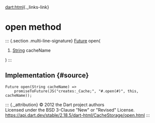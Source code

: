 [dart:html](../../dart-html/dart-html-library){._links-link}

open method
===========

::: {.section .multi-line-signature}
[Future](../../dart-async/future-class) open(

1.  [String](../../dart-core/string-class) cacheName

)
:::

Implementation {#source}
--------------

``` {.language-dart data-language="dart"}
Future open(String cacheName) =>
    promiseToFuture(JS("creates:_Cache;", "#.open(#)", this, cacheName));
```

::: {._attribution}
© 2012 the Dart project authors\
Licensed under the BSD 3-Clause \"New\" or \"Revised\" License.\
<https://api.dart.dev/stable/2.18.5/dart-html/CacheStorage/open.html>
:::
